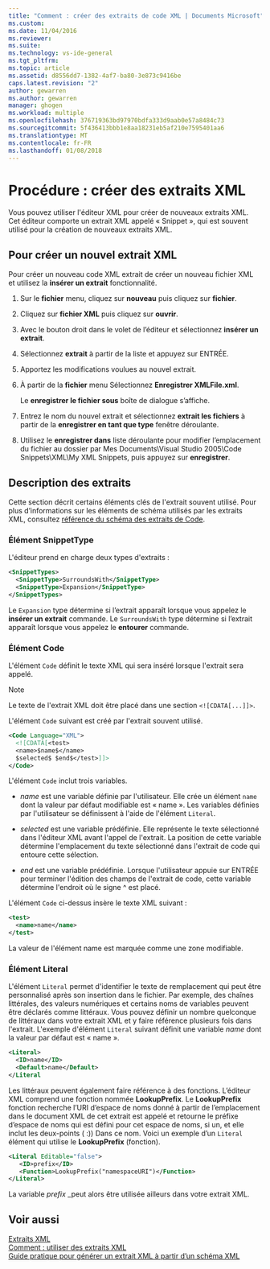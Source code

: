 ```yaml
---
title: "Comment : créer des extraits de code XML | Documents Microsoft"
ms.custom: 
ms.date: 11/04/2016
ms.reviewer: 
ms.suite: 
ms.technology: vs-ide-general
ms.tgt_pltfrm: 
ms.topic: article
ms.assetid: d8556dd7-1382-4af7-ba80-3e873c9416be
caps.latest.revision: "2"
author: gewarren
ms.author: gewarren
manager: ghogen
ms.workload: multiple
ms.openlocfilehash: 376719363bd97970bdfa333d9aab0e57a8484c73
ms.sourcegitcommit: 5f436413bbb1e8aa18231eb5af210e7595401aa6
ms.translationtype: MT
ms.contentlocale: fr-FR
ms.lasthandoff: 01/08/2018
---
```

# <a name="how-to-create-xml-snippets"></a>Procédure : créer des extraits XML
Vous pouvez utiliser l'éditeur XML pour créer de nouveaux extraits XML. Cet éditeur comporte un extrait XML appelé « Snippet », qui est souvent utilisé pour la création de nouveaux extraits XML.  
  
## <a name="to-create-a-new-xml-snippet"></a>Pour créer un nouvel extrait XML  
 Pour créer un nouveau code XML extrait de créer un nouveau fichier XML et utilisez la **insérer un extrait** fonctionnalité.  
  
1.  Sur le **fichier** menu, cliquez sur **nouveau** puis cliquez sur **fichier**.  
  
2.  Cliquez sur **fichier XML** puis cliquez sur **ouvrir**.  
  
3.  Avec le bouton droit dans le volet de l’éditeur et sélectionnez **insérer un extrait**.  
  
4.  Sélectionnez **extrait** à partir de la liste et appuyez sur ENTRÉE.  
  
5.  Apportez les modifications voulues au nouvel extrait.  
  
6.  À partir de la **fichier** menu Sélectionnez **Enregistrer XMLFile.xml**.  
  
     Le **enregistrer le fichier sous** boîte de dialogue s’affiche.  
  
7.  Entrez le nom du nouvel extrait et sélectionnez **extrait les fichiers** à partir de la **enregistrer en tant que type** fenêtre déroulante.  
  
8.  Utilisez le **enregistrer dans** liste déroulante pour modifier l’emplacement du fichier au dossier par Mes Documents\Visual Studio 2005\Code Snippets\XML\My XML Snippets, puis appuyez sur **enregistrer**.  
  
## <a name="snippet-description"></a>Description des extraits  
 Cette section décrit certains éléments clés de l'extrait souvent utilisé. Pour plus d’informations sur les éléments de schéma utilisés par les extraits XML, consultez [référence du schéma des extraits de Code](../ide/code-snippets-schema-reference.md).  
  
### <a name="snippettype-element"></a>Élément SnippetType  
 L'éditeur prend en charge deux types d'extraits :  
  
```xml
<SnippetTypes>  
  <SnippetType>SurroundsWith</SnippetType>  
  <SnippetType>Expansion</SnippetType>  
</SnippetTypes>  
```
  
 Le `Expansion` type détermine si l’extrait apparaît lorsque vous appelez le **insérer un extrait** commande. Le `SurroundsWith` type détermine si l’extrait apparaît lorsque vous appelez le **entourer** commande.  
  
### <a name="code-element"></a>Élément Code  
 L'élément `Code` définit le texte XML qui sera inséré lorsque l'extrait sera appelé.  
  
> [!NOTE]
>  Le texte de l'extrait XML doit être placé dans une section `<![CDATA[...]]>`.  
  
 L'élément `Code` suivant est créé par l'extrait souvent utilisé.  
  
```xml
<Code Language="XML">  
  <![CDATA[<test>  
  <name>$name$</name>  
  $selected$ $end$</test>]]>  
</Code>  
```
  
 L'élément `Code` inclut trois variables.  
  
-   $name$ est une variable définie par l'utilisateur. Elle crée un élément `name` dont la valeur par défaut modifiable est « name ». Les variables définies par l'utilisateur se définissent à l'aide de l'élément `Literal`.  
  
-   $selected$ est une variable prédéfinie. Elle représente le texte sélectionné dans l'éditeur XML avant l'appel de l'extrait. La position de cette variable détermine l'emplacement du texte sélectionné dans l'extrait de code qui entoure cette sélection.  
  
-   $end$ est une variable prédéfinie. Lorsque l'utilisateur appuie sur ENTRÉE pour terminer l'édition des champs de l'extrait de code, cette variable détermine l'endroit où le signe ^ est placé.  
  
 L'élément `Code` ci-dessus insère le texte XML suivant :  
  
```xml
<test>  
  <name>name</name>  
</test>  
```
  
 La valeur de l'élément name est marquée comme une zone modifiable.  
  
### <a name="literal-element"></a>Élément Literal  
 L'élément `Literal` permet d'identifier le texte de remplacement qui peut être personnalisé après son insertion dans le fichier. Par exemple, des chaînes littérales, des valeurs numériques et certains noms de variables peuvent être déclarés comme littéraux. Vous pouvez définir un nombre quelconque de littéraux dans votre extrait XML et y faire référence plusieurs fois dans l'extrait. L'exemple d'élément `Literal` suivant définit une variable $name$ dont la valeur par défaut est « name ».  
  
```xml
<Literal>  
  <ID>name</ID>  
  <Default>name</Default>  
</Literal  
```
  
 Les littéraux peuvent également faire référence à des fonctions. L’éditeur XML comprend une fonction nommée **LookupPrefix**. Le **LookupPrefix** fonction recherche l’URI d’espace de noms donné à partir de l’emplacement dans le document XML de cet extrait est appelé et retourne le préfixe d’espace de noms qui est défini pour cet espace de noms, si un, et elle inclut les deux-points ( :)) Dans ce nom. Voici un exemple d’un `Literal` élément qui utilise le **LookupPrefix** (fonction).  
  
```xml
<Literal Editable="false">  
   <ID>prefix</ID>  
   <Function>LookupPrefix("namespaceURI")</Function>  
</Literal>  
```
  
 La variable $prefix$ _peut alors être utilisée ailleurs dans votre extrait XML.  
  
## <a name="see-also"></a>Voir aussi  
 [Extraits XML](../xml-tools/xml-snippets.md)   
 [Comment : utiliser des extraits XML](../xml-tools/how-to-use-xml-snippets.md)   
 [Guide pratique pour générer un extrait XML à partir d’un schéma XML](../xml-tools/how-to-generate-an-xml-snippet-from-an-xml-schema.md)